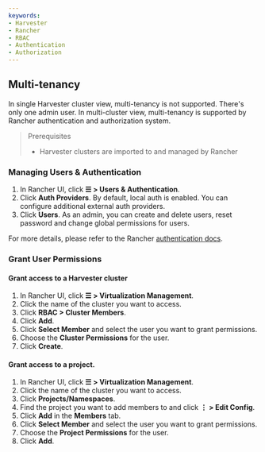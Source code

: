 ```yaml
---
keywords:
- Harvester
- Rancher
- RBAC
- Authentication
- Authorization
---
```


## Multi-tenancy

In single Harvester cluster view, multi-tenancy is not supported. There's only one admin user.
In multi-cluster view, multi-tenancy is supported by Rancher authentication and authorization system.

> Prerequisites
> - Harvester clusters are imported to and managed by Rancher

### Managing Users & Authentication

1. In Rancher UI, click **☰ > Users & Authentication**.
1. Click **Auth Providers**. By default, local auth is enabled. You can configure additional external auth providers.
1. Click **Users**. As an admin, you can create and delete users, reset password and change global permissions for users.

For more details, please refer to the Rancher [authentication docs](https://rancher.com/docs/rancher/v2.6/en/admin-settings/authentication/).

### Grant User Permissions

#### Grant access to a Harvester cluster
1. In Rancher UI, click **☰ > Virtualization Management**.
1. Click the name of the cluster you want to access.
1. Click **RBAC > Cluster Members**.
1. Click **Add**.
1. Click **Select Member** and select the user you want to grant permissions.
1. Choose the **Cluster Permissions** for the user.
1. Click **Create**.

#### Grant access to a project.

1. In Rancher UI, click **☰ > Virtualization Management**.
1. Click the name of the cluster you want to access.
1. Click **Projects/Namespaces**.
1. Find the project you want to add members to and click **⋮ > Edit Config**.
1. Click **Add** in the **Members** tab.
1. Click **Select Member** and select the user you want to grant permissions.
1. Choose the **Project Permissions** for the user.
1. Click **Add**.
